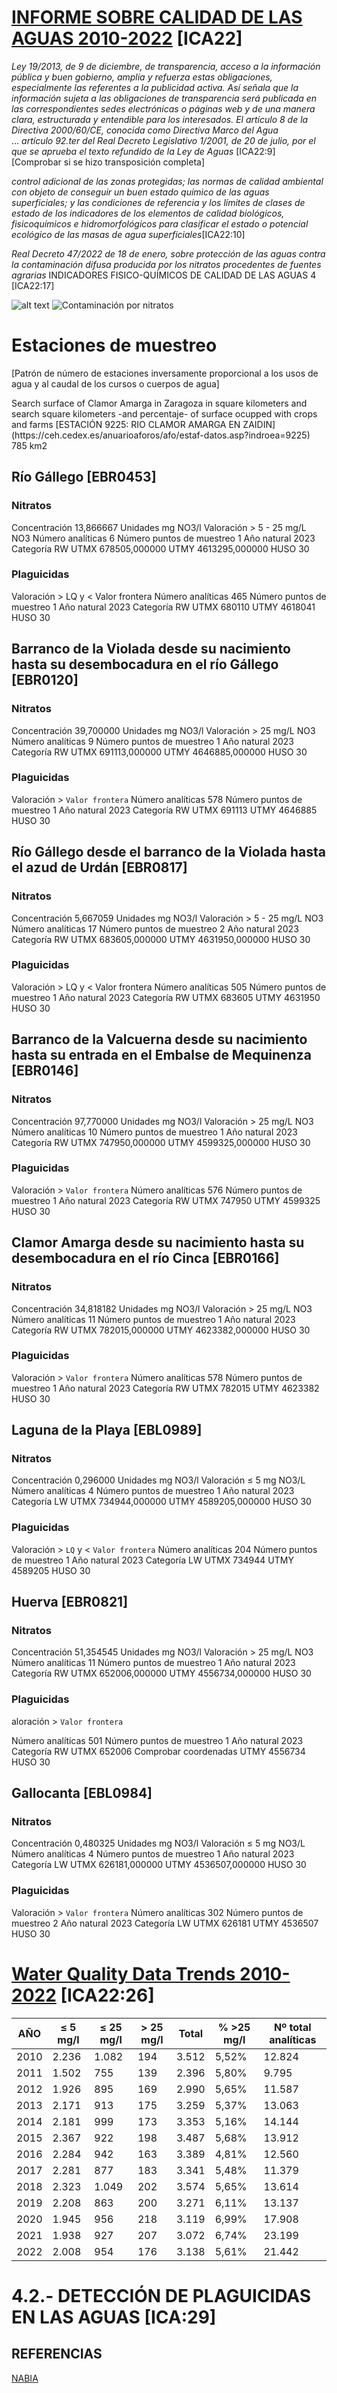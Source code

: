 # [INFORME SOBRE CALIDAD DE LAS AGUAS 2010-2022](https://www.miteco.gob.es/content/dam/miteco/es/agua/temas/estado-y-calidad-de-las-aguas/informes-calidad-de-las-aguas/Informe-Calidad-Aguas-2010-2022.pdf) [ICA22]

*Ley 19/2013, de 9 de diciembre, de transparencia, acceso a la información pública y buen gobierno, amplía y refuerza estas obligaciones, especialmente las referentes a la publicidad activa. Así señala que la información sujeta a las obligaciones de transparencia será publicada en las correspondientes sedes electrónicas o páginas web y de una manera clara, estructurada y entendible para los interesados.*
*El artículo 8 de la Directiva 2000/60/CE, conocida como Directiva Marco del Agua*  
...
*artículo 92.ter del Real Decreto Legislativo 1/2001, de 20 de julio, por el que se aprueba el texto refundido de la Ley de Aguas* [ICA22:9] [Comprobar si se hizo transposición completa]

*control adicional de las zonas protegidas; las normas de calidad ambiental con objeto de conseguir un buen estado químico de las aguas superficiales; y las condiciones de referencia y los límites de clases de estado de los indicadores de los elementos de calidad biológicos, fisicoquímicos e hidromorfológicos para clasificar el estado o potencial ecológico de las masas de agua superficiales*[ICA22:10]

*Real Decreto 47/2022 de 18 de enero, sobre protección de las aguas contra la contaminación difusa producida por los nitratos procedentes de fuentes agrarias* INDICADORES FISICO-QUÍMICOS DE CALIDAD DE LAS AGUAS 4 [ICA22:17]



![alt text](image.png)
![Contaminación por nitratos](image-1.png)

# Estaciones de muestreo
[Patrón de número de estaciones inversamente proporcional a los usos de agua y al caudal de los cursos o cuerpos de agua]
<!-->Search surface of Clamor Amarga in Zaragoza in square kilometers  and search square kilometers -and percentaje- of surface ocupped with crops and farms 
[ESTACIÓN 9225:  RIO CLAMOR AMARGA EN ZAIDIN](https://ceh.cedex.es/anuarioaforos/afo/estaf-datos.asp?indroea=9225) 785 km2</-->

## Río Gállego [EBR0453]
### Nitratos
Concentración	13,866667
Unidades	mg NO3/l
Valoración	> 5 - 25 mg/L NO3
Número analíticas	6
Número puntos de muestreo	1
Año natural	2023
Categoría	RW
UTMX	678505,000000
UTMY	4613295,000000
HUSO	30

### Plaguicidas
Valoración	> LQ y < Valor frontera
Número analíticas	465
Número puntos de muestreo	1
Año natural	2023
Categoría	RW
UTMX	680110
UTMY	4618041
HUSO	30

## Barranco de la Violada desde su nacimiento hasta su desembocadura en el río Gállego [EBR0120]

### Nitratos
Concentración	39,700000
Unidades	mg NO3/l
Valoración	> 25 mg/L NO3
Número analíticas	9
Número puntos de muestreo	1
Año natural	2023
Categoría	RW
UTMX	691113,000000
UTMY	4646885,000000
HUSO	30

### Plaguicidas
	
Valoración	> `Valor frontera`
Número analíticas	578
Número puntos de muestreo	1
Año natural	2023
Categoría	RW
UTMX	691113
UTMY	4646885
HUSO	30


## Río Gállego desde el barranco de la Violada hasta el azud de Urdán [EBR0817]
### Nitratos
	
Concentración	5,667059
Unidades	mg NO3/l
Valoración	> 5 - 25 mg/L NO3
Número analíticas	17
Número puntos de muestreo	2
Año natural	2023
Categoría	RW
UTMX	683605,000000
UTMY	4631950,000000
HUSO	30

### Plaguicidas
	
Valoración	> LQ y < Valor frontera
Número analíticas	505
Número puntos de muestreo	1
Año natural	2023
Categoría	RW
UTMX	683605
UTMY	4631950
HUSO	30


## Barranco de la Valcuerna desde su nacimiento hasta su entrada en el Embalse de Mequinenza [EBR0146]

### Nitratos
Concentración	97,770000
Unidades	mg NO3/l
Valoración	> 25 mg/L NO3
Número analíticas	10
Número puntos de muestreo	1
Año natural	2023
Categoría	RW
UTMX	747950,000000
UTMY	4599325,000000
HUSO	30

### Plaguicidas
Valoración	> `Valor frontera`
Número analíticas	576
Número puntos de muestreo	1
Año natural	2023
Categoría	RW
UTMX	747950
UTMY	4599325
HUSO	30

## Clamor Amarga desde su nacimiento hasta su desembocadura en el río Cinca [EBR0166]
### Nitratos
Concentración	34,818182
Unidades	mg NO3/l
Valoración	> 25 mg/L NO3
Número analíticas	11
Número puntos de muestreo	1
Año natural	2023
Categoría	RW
UTMX	782015,000000
UTMY	4623382,000000
HUSO	30

### Plaguicidas
Valoración	> `Valor frontera`
Número analíticas	578
Número puntos de muestreo	1
Año natural	2023
Categoría	RW
UTMX	782015
UTMY	4623382
HUSO	30

## Laguna de la Playa [EBL0989] 
### Nitratos
Concentración	0,296000
Unidades	mg NO3/l
Valoración	≤ 5 mg NO3/L
Número analíticas	4
Número puntos de muestreo	1
Año natural	2023
Categoría	LW
UTMX	734944,000000
UTMY	4589205,000000
HUSO	30

### Plaguicidas
Valoración	> `LQ` y < `Valor frontera`
Número analíticas	204
Número puntos de muestreo	1
Año natural	2023
Categoría	LW
UTMX	734944
UTMY	4589205
HUSO	30

## Huerva [EBR0821]
### Nitratos 
Concentración	51,354545
Unidades	mg NO3/l
Valoración	> 25 mg/L NO3
Número analíticas	11
Número puntos de muestreo	1
Año natural	2023
Categoría	RW
UTMX	652006,000000
UTMY	4556734,000000
HUSO	30


### Plaguicidas
aloración	> `Valor frontera`

Número analíticas	501
Número puntos de muestreo	1
Año natural	2023
Categoría	RW
UTMX	652006 Comprobar coordenadas
UTMY	4556734
HUSO	30

## Gallocanta [EBL0984]
### Nitratos 
Concentración	0,480325
Unidades	mg NO3/l
Valoración	≤ 5 mg NO3/L
Número analíticas	4
Número puntos de muestreo	1
Año natural	2023
Categoría	LW
UTMX	626181,000000
UTMY	4536507,000000
HUSO	30

### Plaguicidas
Valoración	> `Valor frontera`
Número analíticas	302
Número puntos de muestreo	2
Año natural	2023
Categoría	LW
UTMX	626181
UTMY	4536507
HUSO	30

# [Water Quality Data Trends 2010-2022](https://claude.site/artifacts/c8e8f4d7-4c56-4179-a990-e0e76d8a0ab8) [ICA22:26]
| AÑO | ≤ 5 mg/l | ≤ 25 mg/l | > 25 mg/l | Total | % >25 mg/l | Nº total analíticas |
|-----|-----------|------------|-----------|--------|------------|-------------------|
| 2010 | 2.236 | 1.082 | 194 | 3.512 | 5,52% | 12.824 |
| 2011 | 1.502 | 755 | 139 | 2.396 | 5,80% | 9.795 |
| 2012 | 1.926 | 895 | 169 | 2.990 | 5,65% | 11.587 |
| 2013 | 2.171 | 913 | 175 | 3.259 | 5,37% | 13.063 |
| 2014 | 2.181 | 999 | 173 | 3.353 | 5,16% | 14.144 |
| 2015 | 2.367 | 922 | 198 | 3.487 | 5,68% | 13.912 |
| 2016 | 2.284 | 942 | 163 | 3.389 | 4,81% | 12.560 |
| 2017 | 2.281 | 877 | 183 | 3.341 | 5,48% | 11.379 |
| 2018 | 2.323 | 1.049 | 202 | 3.574 | 5,65% | 13.614 |
| 2019 | 2.208 | 863 | 200 | 3.271 | 6,11% | 13.137 |
| 2020 | 1.945 | 956 | 218 | 3.119 | 6,99% | 17.908 |
| 2021 | 1.938 | 927 | 207 | 3.072 | 6,74% | 23.199 |
| 2022 | 2.008 | 954 | 176 | 3.138 | 5,61% | 21.442 |

# 4.2.- DETECCIÓN DE PLAGUICIDAS EN LAS AGUAS [ICA:29]

## REFERENCIAS
[NABIA](https://www.arcgis.com/apps/dashboards/469c05fa7fc848088d57cf0ed43fe9f8)
 

